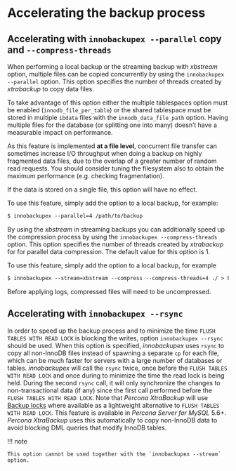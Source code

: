 # Accelerating the backup process

## Accelerating with `innobackupex --parallel` copy and `--compress-threads`

When performing a local backup or the streaming backup with *xbstream* option, multiple files can be copied concurrently by using the `innobackupex --parallel` option. This option specifies the number of threads created by *xtrabackup* to copy data files.

To take advantage of this option either the multiple tablespaces option must be enabled (`innodb_file_per_table`) or the shared tablespace must be stored in multiple `ibdata` files with the `innodb_data_file_path` option. Having multiple files for the database (or splitting one into many) doesn’t have a measurable impact on performance.

As this feature is implemented **at a file level**, concurrent file transfer can sometimes increase I/O throughput when doing a backup on highly fragmented data files, due to the overlap of a greater number of random read requests. You should consider tuning the filesystem also to obtain the maximum performance (e.g. checking fragmentation).

If the data is stored on a single file, this option will have no effect.

To use this feature, simply add the option to a local backup, for example:

```default
$ innobackupex --parallel=4 /path/to/backup
```

By using the *xbstream* in streaming backups you can additionally speed up the compression process by using the `innobackupex --compress-threads` option. This option specifies the number of threads created by *xtrabackup* for  for parallel data compression. The default value for this option is 1.

To use this feature, simply add the option to a local backup, for example

```default
$ innobackupex --stream=xbstream --compress --compress-threads=4 ./ > backup.xbstream
```

Before applying logs, compressed files will need to be uncompressed.

## Accelerating with `innobackupex --rsync`

In order to speed up the backup process and to minimize the time `FLUSH TABLES WITH READ LOCK` is blocking the writes, option `innobackupex --rsync` should be used. When this option is specified, *innobackupex* uses `rsync` to copy all non-InnoDB files instead of spawning a separate `cp` for each file, which can be much faster for servers with a large number of databases or tables. *innobackupex* will call the `rsync` twice, once before the `FLUSH TABLES WITH READ LOCK` and once during to minimize the time the read lock is being held. During the second `rsync` call, it will only synchronize the changes to non-transactional data (if any) since the first call performed before the `FLUSH TABLES WITH READ LOCK`. Note that *Percona XtraBackup* will use [Backup locks](https://www.percona.com/doc/percona-server/5.6/management/backup_locks.html#backup-locks) where available as a lightweight alternative to `FLUSH TABLES WITH READ LOCK`. This feature is available in *Percona Server for MySQL* 5.6+. *Percona XtraBackup* uses this automatically to copy non-InnoDB data to avoid blocking DML queries that modify InnoDB tables.

!!! note

    This option cannot be used together with the `innobackupex --stream` option.
